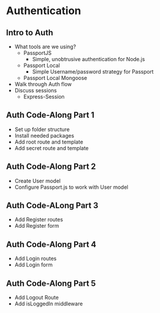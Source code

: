 # Authentication

## Intro to Auth
* What tools are we using?
  * PassportJS
    * Simple, unobtrusive authentication for Node.js
  * Passport Local
    * Simple Username/password strategy for Passport
  * Passport Local Mongoose
* Walk through Auth flow
* Discuss sessions
  * Express-Session

## Auth Code-Along Part 1
* Set up folder structure
* Install needed packages
* Add root route and template
* Add secret route and template

## Auth Code-Along Part 2
* Create User model
* Configure Passport.js to work with User model

## Auth Code-ALong Part 3
* Add Register routes
* Add Register form

## Auth Code-Along Part 4
* Add Login routes
* Add Login form

## Auth Code-Along Part 5
* Add Logout Route
* Add isLoggedIn middleware
